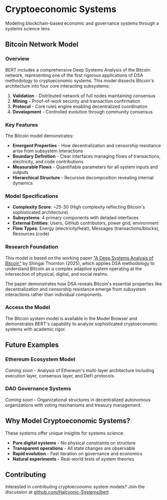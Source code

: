 # Cryptoeconomic Systems

Modeling blockchain-based economic and governance systems through a systems science lens.

## Bitcoin Network Model

### Overview

BERT includes a comprehensive Deep Systems Analysis of the Bitcoin network, representing one of the first rigorous applications of DSA methodology to cryptoeconomic systems. This model dissects Bitcoin's architecture into four core interacting subsystems:

1. **Validation** - Distributed network of full nodes maintaining consensus
2. **Mining** - Proof-of-work security and transaction confirmation  
3. **Protocol** - Core rules engine enabling decentralized coordination
4. **Development** - Controlled evolution through community consensus

### Key Features

The Bitcoin model demonstrates:
- **Emergent Properties** - How decentralization and censorship resistance arise from subsystem interactions
- **Boundary Definition** - Clear interfaces managing flows of transactions, electricity, and code contributions
- **Measurable Flows** - Quantifiable parameters for all system inputs and outputs
- **Hierarchical Structure** - Recursive decomposition revealing internal dynamics

### Model Specifications

- **Complexity Score**: ~25-30 (High complexity reflecting Bitcoin's sophisticated architecture)
- **Subsystems**: 4 primary components with detailed interfaces
- **External Entities**: Users, GitHub contributors, power grid, environment
- **Flow Types**: Energy (electricity/heat), Messages (transactions/blocks), Resources (code)

### Research Foundation

This model is based on the working paper ["A Deep Systems Analysis of Bitcoin"](https://www.researchhub.com/paper/9310259/a-deep-systems-analysis-of-bitcoin) by Shingai Thornton (2025), which applies DSA methodology to understand Bitcoin as a complex adaptive system operating at the intersection of physical, digital, and social realms.

The paper demonstrates how DSA reveals Bitcoin's essential properties like decentralization and censorship resistance emerge from subsystem interactions rather than individual components.

### Access the Model

The Bitcoin system model is available in the Model Browser and demonstrates BERT's capability to analyze sophisticated cryptoeconomic systems with academic rigor.

## Future Examples

### Ethereum Ecosystem Model
*Coming soon* - Analysis of Ethereum's multi-layer architecture including execution layer, consensus layer, and DeFi protocols.

### DAO Governance Systems  
*Coming soon* - Organizational structures in decentralized autonomous organizations with voting mechanisms and treasury management.

## Why Model Cryptoeconomic Systems?

These systems offer unique insights for systems science:
- **Pure digital systems** - No physical constraints on structure
- **Transparent operations** - All state changes are observable
- **Rapid evolution** - Fast iteration on governance and economics
- **Natural experiments** - Real-world tests of system theories

## Contributing

Interested in contributing cryptoeconomic system models? Join the discussion at [github.com/Halcyonic-Systems/bert](https://github.com/Halcyonic-Systems/bert)